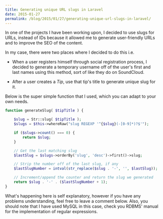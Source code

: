 ```yaml
---
title: Generating unique URL slugs in Laravel
date: 2015-01-27
permalink: /blog/2015/01/27/generating-unique-url-slugs-in-laravel/
---
```

In one of the projects I have been working upon, I decided to use slugs for URLs, instead of IDs because it allowed me to generate user-friendly URLs and to improve the SEO of the content. 

In my case, there were two places where I decided to do this i.e. 

- When a user registers himself through social registration process, I decided to generate a temporary username off of the user's first and last names using this method, sort of like they do on SoundCloud.

- After a user creates a *Tip*, use that tip's title to generate unique slug for it.

Below is the super simple function that I used, which you can adapt to your own needs.

```php
function generateSlug( $tipTitle ) {

    $slug = Str::slug( $tipTitle );
    $slugs = $this->whereRaw("slug REGEXP '^{$slug}(-[0-9]*)?$'");

    if ($slugs->count() === 0) {
        return $slug;
    }

    // Get the last matching slug
    $lastSlug = $slugs->orderBy('slug', 'desc')->first()->slug;

    // Strip the number off of the last slug, if any
    $lastSlugNumber = intval(str_replace($slug . '-', '', $lastSlug));

    // Increment/append the counter and return the slug we generated
    return $slug . '-' . ($lastSlugNumber + 1);
}
```

What's happening here is self explanatory, however if you have any problems understanding, feel free to leave a comment below. Also, you should note that I have used MySQL in this case, check you RDBMS' manual for the implementation of regular expressions.

